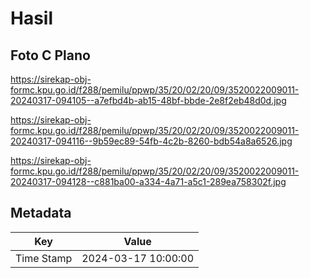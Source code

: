 # Hasil

## Foto C Plano

https://sirekap-obj-formc.kpu.go.id/f288/pemilu/ppwp/35/20/02/20/09/3520022009011-20240317-094105--a7efbd4b-ab15-48bf-bbde-2e8f2eb48d0d.jpg

https://sirekap-obj-formc.kpu.go.id/f288/pemilu/ppwp/35/20/02/20/09/3520022009011-20240317-094116--9b59ec89-54fb-4c2b-8260-bdb54a8a6526.jpg

https://sirekap-obj-formc.kpu.go.id/f288/pemilu/ppwp/35/20/02/20/09/3520022009011-20240317-094128--c881ba00-a334-4a71-a5c1-289ea758302f.jpg


## Metadata

| Key        | Value               |
| ---------- | ------------------- |
| Time Stamp | 2024-03-17 10:00:00 |




